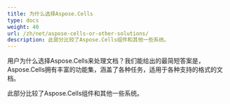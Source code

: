 ```yaml
---
title: 为什么选择Aspose.Cells
type: docs
weight: 40
url: /zh/net/aspose-cells-or-other-solutions/
description: 此部分比较了Aspose.Cells组件和其他一些系统。
---
```


用户为什么选择Aspose.Cells来处理文档？我们能给出的最简短答案是，Aspose.Cells拥有丰富的功能集，涵盖了各种任务，适用于各种支持的格式的文档。

此部分比较了Aspose.Cells组件和其他一些系统。

